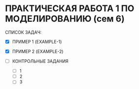 # ПРАКТИЧЕСКАЯ РАБОТА 1 ПО МОДЕЛИРОВАНИЮ (сем 6)
СПИСОК ЗАДАЧ:
- [x] ПРИМЕР 1 (EXAMPLE-1)
- [x] ПРИМЕР 2 (EXAMPLE-2)

- [ ] КОНТРОЛЬНЫЕ ЗАДАНИЯ
	- [ ] 1
	- [ ] 2
	- [ ] 3 
